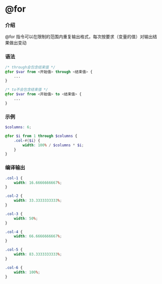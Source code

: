 # @for

### 介绍

@for 指令可以在限制的范围内重复输出格式，每次按要求（变量的值）对输出结果做出变动

### 语法

```scss
/* through会包含结束值 */
@for $var from <开始值> through <结束值> {
    ...
}

/* to不会包含结束值 */
@for $var from <开始值> to <结束值> {
    ...
}
```

### 示例

```scss
$columns: 6;

@for $i from 1 through $columns {
    .col-#{$i} {
        width: 100% / $columns * $i;
    }
}
```

### 编译输出

```scss
.col-1 {
    width: 16.6666666667%;
}

.col-2 {
    width: 33.3333333333%;
}

.col-3 {
    width: 50%;
}

.col-4 {
    width: 66.6666666667%;
}

.col-5 {
    width: 83.3333333333%;
}

.col-6 {
    width: 100%;
}
```

